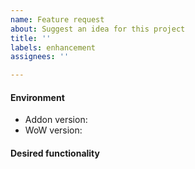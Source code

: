```yaml
---
name: Feature request
about: Suggest an idea for this project
title: ''
labels: enhancement
assignees: ''

---
```


<!-- Please describe your environment -->
#### Environment
* Addon version: <!-- Example 8.2.1 -->
* WoW version: <!-- Example 8.3 -->

<!-- What functionality do you want.  Please be specific -->
#### Desired functionality

